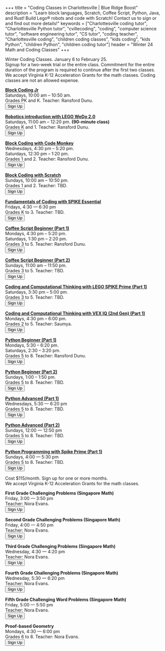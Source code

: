 +++
title = "Coding Classes in Charlottesville | Blue Ridge Boost"
description = "Learn block languages, Scratch, Coffee Script, Python, Java, and Rust! Build Lego&reg; robots and code with Scratch! Contact us to sign or and find out more details!"
keywords = ["Charlottesville coding tutor", "Charlottesville Python tutor", "cvillecoding", "coding", "computer science tutor", "software engineering tutor", "CS tutor", "coding teacher", "Charlottesville coding", "children coding classes", "kids coding", "kids Python", "children Python", "children coding tutor"]
header = "Winter 24 Math and Coding Classes"
+++

<p></p>

<div class="container">
    <div class="row  justify-content-center">
        <div class="col">
            <div class="vstack gap-3 px-2 pb-2 text-center">  
                <div class="px-2 darknote">
                    Winter Coding Classes. January 6 to February 25.<br>
                    Signup for a two-week trial or the entire class. Commitment for the entire duration of the program is required to continue after the first two classes.<br>
                    We accept Virginia K-12 Acceleration Grants for the math classes. Coding classes are not an allowed expense.
                </div>
            </div>
                </div>
            </div>
        </div>
    </div>
    <div class="row"> 
        <div class="col">
            <div class="container text-center">
                <div class="row">
                    <div class="col-sm">
                        <p></p>
                        <p><a href="/class/coding/kindergarten"><b>Block Coding Jr</b></a><br>
                        Saturdays, 10:00 am &ndash; 10:50 am. <br>
                        Grades PK and K. Teacher: Ransford Dunu.<br>
                        <a href="https://winter-24-block-coding-jr.cheddarup.com" class="btn-small">
                        <button class="button-8" role="button">Sign Up</button></a></p>
                        <p><a href="/class/coding/lego-wedo"><b>Robotics introduction with LEGO WeDo 2.0</b></a><br>
                        Saturdays, 11:00 am &ndash; 12:20 pm. <b>(90-minute class)</b><br>
                        Grades K and 1. Teacher: Ransford Dunu.<br>
                        <a href="https://winter-24-lego-wedo.cheddarup.com" class="btn-small">
                        <button class="button-8" role="button">Sign Up</button></a></p>
                        <p><a href="/class/coding/kids-block-coding"><b>Block Coding with Code Monkey</b></a><br>
                        Wednesdays, 4:30 pm &ndash; 5:20 pm.<br>
                        Saturdays, 12:30 pm &ndash; 1:20 pm.<br>
                        Grades 1 and 2. Teacher: Ransford Dunu.<br> 
                        <a href="https://winter-24-block-coding.cheddarup.com" class="btn-small">
                        <button class="button-8" role="button">Sign Up</button></a></p>
                        <p><a href="/class/coding/scratch"><b>Block Coding with Scratch</b></a><br>
                        Sundays, 10:00 am &ndash; 10:50 pm.<br>
                        Grades 1 and 2. Teacher: TBD.<br> 
                        <a href="https://winter-24-scratch.com" class="btn-small">
                        <button class="button-8" role="button">Sign Up</button></a></p>
                        <a href="/class/coding/fundamentals-coding-spike"><b>Fundamentals of Coding with SPIKE Essential</b></a></br>
                            Fridays, 4:30 &mdash; 6:30 pm<br>
                            Grades K to 3. Teacher: TBD.<br>
                            <a href="https://fundamentals-of-coding-with-lego-spike.cheddarup.com"><button class="button-8" role="button">Sign Up</button></a></p>
                    </div>
                    <div class="col-sm">
                            <p></p>
                            <p><a href="/class/coding/tweens-coffee-script"><b>Coffee Script Beginner (Part 1)</b></a> <br>
                                Mondays, 4:30 pm &ndash; 5:20 pm.<br>
                                Saturdays, 1:30 pm &ndash; 2:20 pm.<br>
                                Grades 3 to 5. Teacher: Ransford Dunu.<br>
                                <a href="https://winter-24-coffee-script-part1.cheddarup.com">
                                <button class="button-8" role="button">Sign Up</button></a>
                            </p>
                            <p><a href="/class/coding/tweens-coffee-script"><b>Coffee Script Beginner (Part 2)</b></a><br>
                                Sundays, 11:00 am &ndash; 11:50 pm.<br>
                                Grades 3 to 5. Teacher: TBD.<br>
                                <a href="https://winter-24-coffee-script-part2.cheddarup.com">
                                <button class="button-8" role="button">Sign Up</button></a>
                            </p>
                            <p><a href="https://www.cs2n.org/u/track_progress?id=729"><b>Coding and Computational Thinking with LEGO SPIKE Prime (Part 1)</b></a> <br>
                            Saturdays, 3:30 pm &ndash; 5:00 pm.<br>
                            Grades 3 to 5. Teacher: TBD.<br>
                            <a href="https://winter-24-spike.cheddarup.com">
  <button class="button-8" role="button">Sign Up</button></a></p>
                            <p><a href="https://www.cs2n.org/u/track_progress?id=655"><b>Coding and Computational Thinking with VEX IQ (2nd Gen) (Part 1)</b></a> <br>
                            Mondays, 4:30 pm &ndash; 6:00 pm.<br>
                            Grades 2 to 5. Teacher: Saumya.<br>
                            <a href="https://winter-24-vexiq.cheddarup.com">
  <button class="button-8" role="button">Sign Up</button></a></p>
                    </div>
                    <div class="col-sm">
                            <p></p>
                            <p><a href="/class/coding/middle-school-python"><b>Python Beginner (Part 1)</b></a></br>
                            Mondays,  5:30 &ndash; 6:20 pm.<br>
                            Saturdays,  2:30 &ndash; 3:20 pm.<br>
                            Grades 5 to 8. Teacher: Ransford Dunu.<br>
                            <a href="https://winter-24-beginner-python-part1.cheddarup.com">
  <button class="button-8" role="button">Sign Up</button></a></p>
                            <p><a href="/class/coding/middle-school-python"><b>Python Beginner (Part 2)</b></a></br>
                            Sundays, 1:00 &ndash; 1:50 pm.<br>
                            Grades 5 to 8. Teacher: TBD.<br>
                            <a href="https://winter-24-beginner-python-part2.cheddarup.com">
  <button class="button-8" role="button">Sign Up</button></a></p>
                            <a href="/class/coding/python"><b>Python Advanced (Part 1)</b></a></br>
                            Wednesdays, 5:30 &mdash; 6:20 pm<br>
                            Grades 5 to 8. Teacher: TBD.<br>
                            <a href="https://winter-24-advanced-python-part1.cheddarup.com">
  <button class="button-8" role="button">Sign Up</button></a></p>
                            <a href="/class/coding/python"><b>Python Advanced (Part 2)</b></a></br>
                            Sundays, 12:00 &mdash; 12:50 pm<br>
                            Grades 5 to 8. Teacher: TBD.<br>
                            <a href="https://winter-24-advanced-python-part2.cheddarup.com">
  <button class="button-8" role="button">Sign Up</button></a></p>
                            <a href="https://assets.education.lego.com/v3/assets/blt293eea581807678a/bltc96b6cfe095f5e45/64e327bcea7fb3ad9e12d2b7/Intro_to_Python_Course_TG_Course_1.pdf?locale=en-us"><b>Python Programming with Spike Prime (Part 1)</b></a></br>
                            Sundays, 4:00 &mdash; 5:30 pm<br>
                            Grades 5 to 8. Teacher: TBD.<br>
                            <a href="https://winter-24-python-spike.cheddarup.com">
  <button class="button-8" role="button">Sign Up</button></a></p>
                    </div>
                </div>
            </div>
        </div>
    </div>
    <div class="row  justify-content-center">
        <div class="col">
            <div class="vstack gap-3 px-2 pb-2 text-center">  
                <div class="px-2 darknote">
                    Cost $115/month. Sign up for one or more months.<br>
                    We accept Virginia K-12 Acceleration Grants for the math classes.
                </div>
            </div>
                </div>
            </div>
        </div>
    </div>
    <div class="row"> 
        <div class="col">
            <div class="container text-center">
                <div class="row">
                    <div class="col-sm">
                        <p></p>
                        <p><b>First Grade Challenging Problems (Singapore Math)</b></br>
                            Friday, 3:00 &mdash; 3:50 pm<br>
                            Teacher: Nora Evans.<br>
                            <a href="https://winter-24-first-grade.cheddarup.com">
                            <button class="button-8" role="button">Sign Up</button></a></p>
                        <p><b>Second Grade Challenging Problems (Singapore Math)</b></br>
                            Friday, 4:00 &mdash; 4:50 pm<br>
                            Teacher: Nora Evans.<br>
                            <a href="https://winter-24-second-grade.cheddarup.com">
                            <button class="button-8" role="button">Sign Up</button></a></p>
                    </div>
                    <div class="col-sm">
                        <p></p>
                        <p><b>Third Grade Challenging Problems (Singapore Math)</b></br>
                            Wednesday, 4:30 &mdash; 4:20 pm<br>
                            Teacher: Nora Evans.<br>
                            <a href="https://winter-24-third-grade.cheddarup.com">
                            <button class="button-8" role="button">Sign Up</button></a></p>
                        <p><b>Fourth Grade Challenging Problems (Singapore Math)</b></br>
                            Wednesday, 5:30 &mdash; 6:20 pm<br>
                            Teacher: Nora Evans.<br>
                            <a href="https://winter-24-fourth-grade.cheddarup.com">
                            <button class="button-8" role="button">Sign Up</button></a></p>
                        <p><b>Fifth Grade Challenging Word Problems (Singapore Math)</b></br>
                            Friday, 5:00 &mdash; 5:50 pm<br>
                            Teacher: Nora Evans.<br>
                            <a href="https://winter-24-fifth-grade.cheddarup.com">
                            <button class="button-8" role="button">Sign Up</button></a></p>
                    </div>
                    <div class="col-sm">
                            <p></p>
                            <b>Proof-based Geometry</b></br>
                            Mondays, 4:30 &mdash; 6:00 pm<br>
                            Grades 6 to 8. Teacher: Nora Evans.<br>
                            <a href="https://winter-24-geometry.cheddarup.com">
                            <button class="button-8" role="button">Sign Up</button></a></p>
                    </div>
                </div>
            </div>
        </div>
    </div>
</div> 
